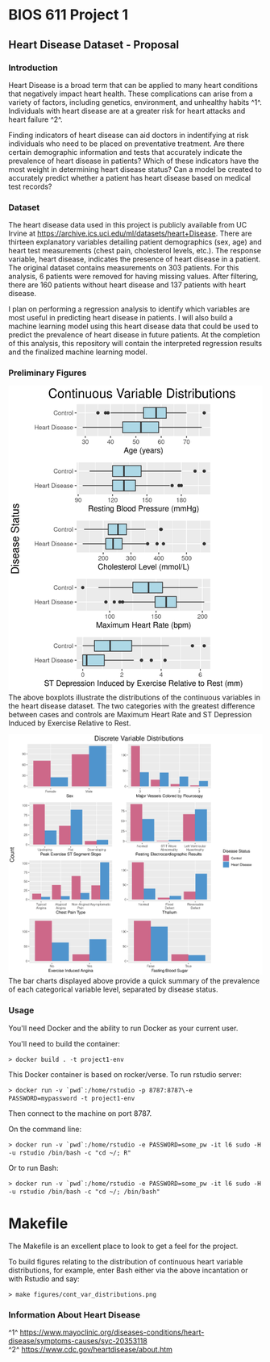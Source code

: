 BIOS 611 Project 1
=======================
Heart Disease Dataset - Proposal
-----------------------

### Introduction
Heart Disease is a broad term that can be applied to many heart conditions that negatively impact heart health.  These complications can arise from a variety of factors, including genetics, environment, and unhealthy habits ^1^.  Individuals with heart disease are at a greater risk for heart attacks and heart failure ^2^.    

Finding indicators of heart disease can aid doctors in indentifying at risk individuals who need to be placed on preventative treatment. Are there certain demographic information and tests that accurately indicate the prevalence of heart disease in patients?  Which of these indicators have the most weight in determining heart disease status?  Can a model be created to accurately predict whether a patient has heart disease based on medical test records?

### Dataset
The heart disease data used in this project is publicly available from UC Irvine at 
https://archive.ics.uci.edu/ml/datasets/heart+Disease.  There are thirteen explanatory variables detailing patient demographics (sex, age) and heart test measurements (chest pain, cholesterol levels, etc.).  The response variable, heart disease, indicates the presence of heart disease in a patient.  The original dataset contains measurements on 303 patients.  For this analysis, 6 patients were removed for having missing values. After filtering, there are 160 patients without heart disease and 137 patients with heart disease.    

I plan on performing a regression analysis to identify which variables are most useful in predicting heart disease in patients. I will also build a machine learning model using this heart disease data that could be used to predict the prevalence of heart disease in future patients.  At the completion of this analysis, this repository will contain the interpreted regression results and the finalized machine learning model. 

### Preliminary Figures
![](figures/cont_var_distributions.png)
The above boxplots illustrate the distributions of the continuous variables in the heart disease dataset.  The two categories with the greatest difference between cases and controls are Maximum Heart Rate and ST Depression Induced by Exercise Relative to Rest.

![](figures/disc_var_distributions.png)
The bar charts displayed above provide a quick summary of the prevalence of each categorical variable level, separated by disease status.

### Usage
You'll need Docker and the ability to run Docker as your current user.

You'll need to build the container:

    > docker build . -t project1-env

This Docker container is based on rocker/verse. To run rstudio server:

    > docker run -v `pwd`:/home/rstudio -p 8787:8787\-e PASSWORD=mypassword -t project1-env
      
Then connect to the machine on port 8787.

On the command line:

    > docker run -v `pwd`:/home/rstudio -e PASSWORD=some_pw -it l6 sudo -H -u rstudio /bin/bash -c "cd ~/; R"
    
Or to run Bash:

    > docker run -v `pwd`:/home/rstudio -e PASSWORD=some_pw -it l6 sudo -H -u rstudio /bin/bash -c "cd ~/; /bin/bash"

Makefile
===========

The Makefile is an excellent place to look to get a feel for the project.

To build figures relating to the distribution of continuous heart variable distributions, for example, enter Bash either via the above incantation or with Rstudio and say:

    > make figures/cont_var_distributions.png 


### Information About Heart Disease
^1^ https://www.mayoclinic.org/diseases-conditions/heart-disease/symptoms-causes/syc-20353118  
^2^ https://www.cdc.gov/heartdisease/about.htm